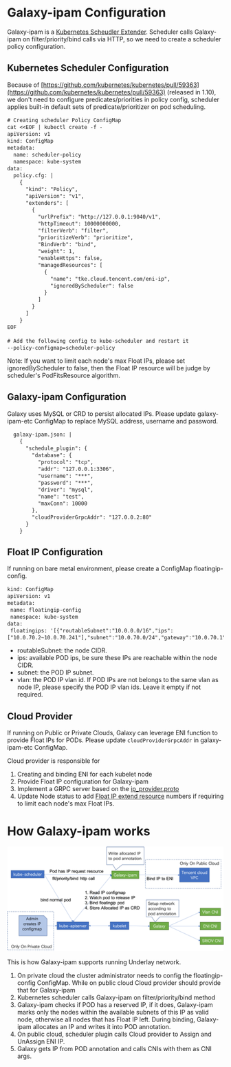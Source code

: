 # Galaxy-ipam Configuration

Galaxy-ipam is a [Kubernetes Scheudler Extender](https://kubernetes.io/docs/concepts/extend-kubernetes/extend-cluster/#scheduler-extensions).
Scheduler calls Galaxy-ipam on filter/priority/bind calls via HTTP, so we need to create a scheduler policy configuration.

## Kubernetes Scheduler Configuration

Because of [https://github.com/kubernetes/kubernetes/pull/59363](https://github.com/kubernetes/kubernetes/pull/59363) (released in 1.10),
we don't need to configure predicates/priorities in policy config, scheduler applies built-in default sets of predicate/prioritizer on pod scheduling.

```
# Creating scheduler Policy ConfigMap
cat <<EOF | kubectl create -f -
apiVersion: v1
kind: ConfigMap
metadata:
  name: scheduler-policy
  namespace: kube-system
data:
  policy.cfg: |
    {
      "kind": "Policy",
      "apiVersion": "v1",
      "extenders": [
        {
          "urlPrefix": "http://127.0.0.1:9040/v1",
          "httpTimeout": 10000000000,
          "filterVerb": "filter",
          "prioritizeVerb": "prioritize",
          "BindVerb": "bind",
          "weight": 1,
          "enableHttps": false,
          "managedResources": [
            {
              "name": "tke.cloud.tencent.com/eni-ip",
              "ignoredByScheduler": false
            }
          ]
        }
      ]
    }
EOF

# Add the following config to kube-scheduler and restart it
--policy-configmap=scheduler-policy
```

Note:
If you want to limit each node's max Float IPs, please set ignoredByScheduler to false, then the Float IP resource will be judge by scheduler's PodFitsResource algorithm.

## Galaxy-ipam Configuration

Galaxy uses MySQL or CRD to persist allocated IPs. Please update galaxy-ipam-etc ConfigMap to replace MySQL address, username and password.

```
  galaxy-ipam.json: |
    {
      "schedule_plugin": {
        "database": {
          "protocol": "tcp",
          "addr": "127.0.0.1:3306",
          "username": "***",
          "password": "***",
          "driver": "mysql",
          "name": "test",
          "maxConn": 10000
        },
        "cloudProviderGrpcAddr": "127.0.0.2:80"
      }
    }
```

## Float IP Configuration

If running on bare metal environment, please create a ConfigMap floatingip-config.

```
kind: ConfigMap
apiVersion: v1
metadata:
 name: floatingip-config
 namespace: kube-system
data:
 floatingips: '[{"routableSubnet":"10.0.0.0/16","ips":["10.0.70.2~10.0.70.241"],"subnet":"10.0.70.0/24","gateway":"10.0.70.1"}]'
```

- routableSubnet: the node CIDR.
- ips: available POD ips, be sure these IPs are reachable within the node CIDR.
- subnet: the POD IP subnet.
- vlan: the POD IP vlan id. If POD IPs are not belongs to the same vlan as node IP, please specify the POD IP vlan ids. Leave it empty if not required.

## Cloud Provider

If running on Public or Private Clouds, Galaxy can leverage ENI function to provide Float IPs for PODs.
Please update `cloudProviderGrpcAddr` in galaxy-ipam-etc ConfigMap.

Cloud provider is responsible for

1. Creating and binding ENI for each kubelet node
1. Provide Float IP configuration for Galaxy-ipam
1. Implement a GRPC server based on the [ip_provider.proto](../pkg/ipam/cloudprovider/rpc/ip_provider.proto)
1. Update Node status to add [Float IP extend resource](float-ip.md) numbers if requiring to limit each node's max Float IPs.

# How Galaxy-ipam works

![How galaxy-ipam works](image/galaxy-ipam.png)

This is how Galaxy-ipam supports running Underlay network.

1. On private cloud the cluster administrator needs to config the floatingip-config ConfigMap. While on public cloud Cloud
provider should provide that for Galaxy-ipam
1. Kubernetes scheduler calls Galaxy-ipam on filter/priority/bind method
1. Galaxy-ipam checks if POD has a reserved IP, if it does, Galaxy-ipam marks only the nodes within the available subnets of this IP as
valid node, otherwise all nodes that has Float IP left. During binding, Galaxy-ipam allocates an IP and writes it into POD annotation.
1. On public cloud, scheduler plugin calls Cloud provider to Assign and UnAssign ENI IP.
1. Galaxy gets IP from POD annotation and calls CNIs with them as CNI args.
